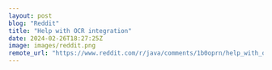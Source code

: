 ```yaml
---
layout: post
blog: "Reddit"
title: "Help with OCR integration"
date: 2024-02-26T18:27:25Z
image: images/reddit.png
remote_url: "https://www.reddit.com/r/java/comments/1b0oprn/help_with_ocr_integration/"
---
```

